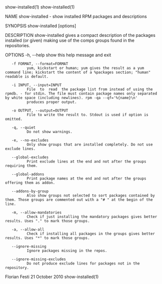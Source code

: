 show-installed(1)                                                                                                                                                                           show-installed(1)



NAME
       show-installed - show installed RPM packages and descriptions

SYNOPSIS
       show-installed [options]

DESCRIPTION
       show-installed gives a compact description of the packages installed (or given) making use of the comps groups found in the repositories.

OPTIONS
       -h, --help
              show this help message and exit

       -f FORMAT, --format=FORMAT
              yum, kickstart or human; yum gives the result as a yum command line; kickstart the content of a %packages section; "human" readable is default.

       -i INPUT, --input=INPUT
              File  to  read  the package list from instead of using the rpmdb. - for stdin. The file must contain package names only separated by white space (including newlines). rpm -qa --qf='%{name}\n'
              produces proper output.

       -o OUTPUT, --output=OUTPUT
              File to write the result to. Stdout is used if option is omitted.

       -q, --quiet
              Do not show warnings.

       -e, --no-excludes
              Only show groups that are installed completely. Do not use exclude lines.

       --global-excludes
              Print exclude lines at the end and not after the groups requiring them.

       --global-addons
              Print package names at the end and not after the groups offering them as addon.

       --addons-by-group
              Also show groups not selected to sort packages contained by them. Those groups are commented out with a "# " at the begin of the line.

       -m, --allow-mandatories
              Check if just installing the mandatory packages gives better results. Uses "." to mark those groups.

       -a, --allow-all
              Check if installing all packages in the groups gives better results. Uses "*" to mark those groups.

       --ignore-missing
              Ignore packages missing in the repos.

       --ignore-missing-excludes
              Do not produce exclude lines for packages not in the repository.




Florian Festi                                                                                  21 October 2010                                                                              show-installed(1)
